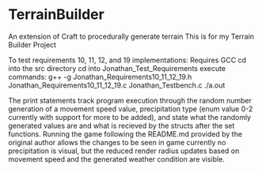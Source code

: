 # TerrainBuilder
An extension of Craft to procedurally generate terrain
This is for my Terrain Builder Project 

To test requirements 10, 11, 12, and 19 implementations:
Requires GCC
cd into the src directory
cd into Jonathan_Test_Requirements
execute commands:
g++ -g Jonathan_Requirements10_11_12_19.h Jonathan_Requirements10_11_12_19.c Jonathan_Testbench.c
./a.out

The print statements track program execution through the random number generation of a movement speed value, precipitation type (enum value 0-2 currently with support for more to be added), and state what the randomly generated values are and what is recieved by the structs after the set functions. Running the game following the README.md provided by the original author allows the changes to be seen in game currently no precipitation is visual, but the reduced render radius updates based on movement speed and the generated weather condition are visible.
